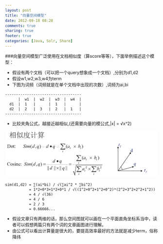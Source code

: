 ```yaml
---
layout: post
title: "向量空间模型"
date: 2012-09-18 08:28
comments: true
sharing: true
footer: true
categories: [Java, Solr, Share]
---
```


###向量空间模型广泛使用在文档相似度（算score等等），下面举例描述这个模型：

+ 假设有两个文档（可以把一个query想象成一个文档）,分别为d1,d2
+ 假设w1,w2,w3,w4为term
+ 下图为词频（词频就是在单个文档中出现的次数）,词频为ai,bi

```
-----------------------------------
      |  w1  |  w2  |  w3  |  w4  |
  d1  |  1   |      |  1   |      |
  d2  |  2   |  3   |  2   |  1   |
-----------------------------------
```

+ 比较夹角公式，越接近越相似,(还需要向量的模公式,|x| = √x^2)

![vsm公式](/images/post/vsm.png "vsm公式")

```
sim(d1,d2) = ∑(ai*bi) / √(∑ai^2 * ∑bi^2)
           = 1*2+0*3+1*2+0*1 / √((1^2+0^2+1^2+0^2)*(2^2+3^2+2^2+1^2))
           = 4 / √(36)
           = 4 / 6
           = 2 / 3
           = 0.66666...
```

+ 假设文章只有两维的话，那么空间图就可以画在一个平面直角坐标系当中，读者可以假想两篇只有两个词的文章画图进行理解。
+ 由公式可以看出计算量是很大的，要提高效率最好的方法就是减少term，俗称降纬
